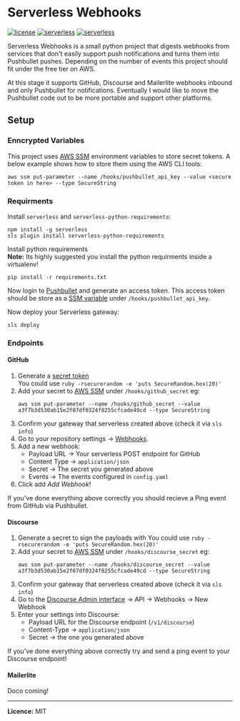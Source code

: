 # Serverless Webhooks

[![license](https://img.shields.io/github/license/jloh/dotfiles.svg)]() [![serverless](https://img.shields.io/badge/language-python-brightgreen.svg)]() [![serverless](https://img.shields.io/badge/serverless-1.22.0+-green.svg)]()

Serverless Webhooks is a small python project that digests webhooks from services that don't easily support push notifications and turns them into Pushbullet pushes. Depending on the number of events this project should fit under the free tier on AWS.

At this stage it supports GitHub, Discourse and Mailerlite webhooks inbound and only Pushbullet for notifications. Eventually I would like to move the Pushbullet code out to be more portable and support other platforms.

## Setup

### Enncrypted Variables

This project uses [AWS SSM](https://serverless.com/framework/docs/providers/aws/guide/variables/#reference-variables-using-the-ssm-parameter-store) environment variables to store secret tokens. A below example shows how to store them using the AWS CLI tools:

```
aws ssm put-parameter --name /hooks/pushbullet_api_key --value <secure token in here> --type SecureString
```

### Requirments

Install `serverless` and `serverless-python-requirements`:

```
npm install -g serverless
sls plugin install serverless-python-requirements
```

Install python requirements  
**Note:** Its highly suggested you install the python requirments inside a virtualenv!

```
pip install -r requirements.txt
```

Now login to [Pushbullet](https://www.pushbullet.com/#settings) and generate an access token. This access token should be store as a [SSM variable](#requirments) under `/hooks/pushbullet_api_key`.

Now deploy your Serverless gateway:

```
sls deploy
```

### Endpoints

#### GitHub

1. Generate a [secret token](https://developer.github.com/webhooks/securing/)  
  You could use `ruby -rsecurerandom -e 'puts SecureRandom.hex(20)'`
1. Add your secret to [AWS SSM](#enncrypted-variables) under `/hooks/github_secret` eg:
    ```
    aws ssm put-parameter --name /hooks/github_secret --value a3f7b3d530ab15e2f07df0324f8255cfcade49cd --type SecureString
    ```
1. Confirm your gateway that serverless created above (check it via `sls info`)
1. Go to your repository settings -> [Webhooks](https://developer.github.com/webhooks/).
1. Add a new webhook:
   * Payload URL -> Your serverless POST endpoint for GitHub
   * Content Type -> `application/json`
   * Secret -> The secret you generated above
   * Events -> The events configured in `config.yaml`
1. Click add *Add Webhook*!

If you've done everything above correctly you should recieve a Ping event from GitHub via Pushbullet.

#### Discourse

1. Generate a secret to sign the payloads with
   You could use `ruby -rsecurerandom -e 'puts SecureRandom.hex(20)'`
1. Add your secret to [AWS SSM](#enncrypted-variables) under `/hooks/discourse_secret` eg:
    ```
    aws ssm put-parameter --name /hooks/discourse_secret --value a3f7b3d530ab15e2f07df0324f8255cfcade49cd --type SecureString
    ```
1. Confirm your gateway that serverless created above (check it via `sls info`)
1. Go to the [Discourse Admin interface](https://meta.discourse.org/t/49045) -> API -> Webhooks -> New Webhook
1. Enter your settings into Discourse:
   * Payload URL for the Discourse endpoint (`/v1/discourse`)
   * Content-Type -> `application/json`
   * Secret -> the one you generated above

If you've done everything above correctly try and send a ping event to your Discourse endpoint!

#### Mailerlite

Doco coming!

---

**Licence:** MIT
